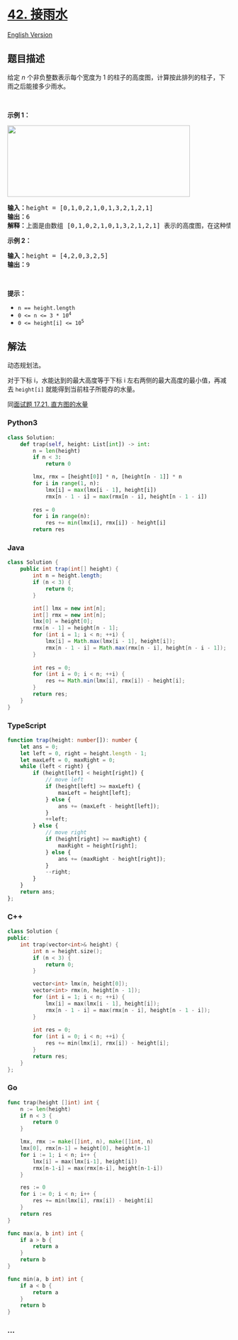 # [42. 接雨水](https://leetcode-cn.com/problems/trapping-rain-water)

[English Version](/solution/0000-0099/0042.Trapping%20Rain%20Water/README_EN.md)

## 题目描述

<!-- 这里写题目描述 -->

<p>给定 <em>n</em> 个非负整数表示每个宽度为 1 的柱子的高度图，计算按此排列的柱子，下雨之后能接多少雨水。</p>

<p> </p>

<p><strong>示例 1：</strong></p>

<p><img src="https://cdn.jsdelivr.net/gh/doocs/leetcode@main/solution/0000-0099/0042.Trapping%20Rain%20Water/images/rainwatertrap.png" style="height: 161px; width: 412px;" /></p>

<pre>
<strong>输入：</strong>height = [0,1,0,2,1,0,1,3,2,1,2,1]
<strong>输出：</strong>6
<strong>解释：</strong>上面是由数组 [0,1,0,2,1,0,1,3,2,1,2,1] 表示的高度图，在这种情况下，可以接 6 个单位的雨水（蓝色部分表示雨水）。 
</pre>

<p><strong>示例 2：</strong></p>

<pre>
<strong>输入：</strong>height = [4,2,0,3,2,5]
<strong>输出：</strong>9
</pre>

<p> </p>

<p><strong>提示：</strong></p>

<ul>
	<li><code>n == height.length</code></li>
	<li><code>0 <= n <= 3 * 10<sup>4</sup></code></li>
	<li><code>0 <= height[i] <= 10<sup>5</sup></code></li>
</ul>


## 解法

<!-- 这里可写通用的实现逻辑 -->

动态规划法。

对于下标 i，水能达到的最大高度等于下标 i 左右两侧的最大高度的最小值，再减去 `height[i]` 就能得到当前柱子所能存的水量。

同[面试题 17.21. 直方图的水量](/lcci/17.21.Volume%20of%20Histogram/README.md)

<!-- tabs:start -->

### **Python3**

<!-- 这里可写当前语言的特殊实现逻辑 -->

```python
class Solution:
    def trap(self, height: List[int]) -> int:
        n = len(height)
        if n < 3:
            return 0

        lmx, rmx = [height[0]] * n, [height[n - 1]] * n
        for i in range(1, n):
            lmx[i] = max(lmx[i - 1], height[i])
            rmx[n - 1 - i] = max(rmx[n - i], height[n - 1 - i])
        
        res = 0
        for i in range(n):
            res += min(lmx[i], rmx[i]) - height[i]
        return res
```

### **Java**

<!-- 这里可写当前语言的特殊实现逻辑 -->

```java
class Solution {
    public int trap(int[] height) {
        int n = height.length;
        if (n < 3) {
            return 0;
        }

        int[] lmx = new int[n];
        int[] rmx = new int[n];
        lmx[0] = height[0];
        rmx[n - 1] = height[n - 1];
        for (int i = 1; i < n; ++i) {
            lmx[i] = Math.max(lmx[i - 1], height[i]);
            rmx[n - 1 - i] = Math.max(rmx[n - i], height[n - i - 1]);
        }
        
        int res = 0;
        for (int i = 0; i < n; ++i) {
            res += Math.min(lmx[i], rmx[i]) - height[i];
        }
        return res;
    }
}
```

### **TypeScript**

```ts
function trap(height: number[]): number {
    let ans = 0;
    let left = 0, right = height.length - 1;
    let maxLeft = 0, maxRight = 0;
    while (left < right) {
        if (height[left] < height[right]) {
            // move left
            if (height[left] >= maxLeft) {
                maxLeft = height[left];
            } else {
                ans += (maxLeft - height[left]);
            }
            ++left;
        } else {
            // move right
            if (height[right] >= maxRight) {
                maxRight = height[right];
            } else {
                ans += (maxRight - height[right]);
            }
            --right;
        }
    }
    return ans;
};
```

### **C++**

```cpp
class Solution {
public:
    int trap(vector<int>& height) {
        int n = height.size();
        if (n < 3) {
            return 0;
        }

        vector<int> lmx(n, height[0]);
        vector<int> rmx(n, height[n - 1]);
        for (int i = 1; i < n; ++i) {
            lmx[i] = max(lmx[i - 1], height[i]);
            rmx[n - 1 - i] = max(rmx[n - i], height[n - 1 - i]);
        }
        
        int res = 0;
        for (int i = 0; i < n; ++i) {
            res += min(lmx[i], rmx[i]) - height[i];
        }
        return res;
    }
};
```

### **Go**

```go
func trap(height []int) int {
	n := len(height)
	if n < 3 {
		return 0
	}

	lmx, rmx := make([]int, n), make([]int, n)
	lmx[0], rmx[n-1] = height[0], height[n-1]
	for i := 1; i < n; i++ {
		lmx[i] = max(lmx[i-1], height[i])
		rmx[n-1-i] = max(rmx[n-i], height[n-1-i])
	}

	res := 0
	for i := 0; i < n; i++ {
		res += min(lmx[i], rmx[i]) - height[i]
	}
	return res
}

func max(a, b int) int {
	if a > b {
		return a
	}
	return b
}

func min(a, b int) int {
	if a < b {
		return a
	}
	return b
}
```

### **...**

```

```

<!-- tabs:end -->
